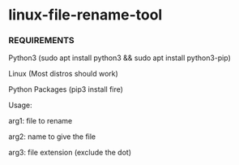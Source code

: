 # linux-file-rename-tool

### REQUIREMENTS

Python3 (sudo apt install python3 && sudo apt install python3-pip)


Linux (Most distros should work)


Python Packages (pip3 install fire)


Usage:


arg1: file to rename

arg2: name to give the file

arg3: file extension (exclude the dot)
